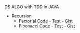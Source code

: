 DS ALGO with TDD in JAVA

- Recursion
    - Factorial [Code](./src/main/java/com/dsalgo/recursion/Factorial.java) - [Test](./src/test/java/com/dsalgo/recursion/FactorialTest.java) - [Gist](https://gist.github.com/malhotra1432/eef36d47cac63cb0885422bed2988779)
    - Fibonacci [Code](./src/main/java/com/dsalgo/recursion/FibonacciSeries.java) - [Test](./src/test/java/com/dsalgo/recursion/FibonacciSeriesTest.java) - [Gist](https://gist.github.com/malhotra1432/60b3dc9c0a3d5b3c008ad973646ae6f1)

